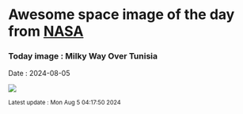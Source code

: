 
# Awesome space image of the day from [NASA](https://api.nasa.gov/)

### Today image : Milky Way Over Tunisia
Date : 2024-08-05

![](https://apod.nasa.gov/apod/image/2408/LarsMilkyWay_Larnaout_960.jpg)

<small>Latest update : Mon Aug  5 04:17:50 2024</small>
        